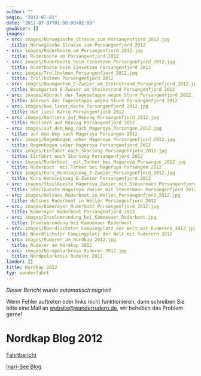 ```yaml
---
author: ""
begin: "2012-07-01"
date: "2012-07-07T01:00:00+02:00"
gewässer: []
images:
- src: images/Norwegische_Strasse_zum_Porsangenfjord_2012.jpg
  title: Norwegische Strasse zum Porsangenfjord 2012
- src: images/Ruderboote_am_Porsangenfjord_2012.jpg
  title: Ruderboote am Porsangenfjord 2012
- src: images/Ruderboote_beim_Einsetzen_Porsangenfjord_2012.jpg
  title: Ruderboote beim Einsetzen Porsangenfjord 2012
- src: images/Trollholmen_Porsangenfjord_2012.jpg
  title: Trollholmen Porsangenfjord 2012
- src: images/Baumgarten_E-Zweier_am_Steinstrand_Porsangenfjord_2012.jpg
  title: Baumgarten E-Zweier am Steinstrand Porsangenfjord 2012
- src: images/Abbruch_der_Tagesetappe_wegen_Sturm_Porsangenfjord_2012.jpg
  title: Abbruch der Tagesetappe wegen Sturm Porsangenfjord 2012
- src: images/Uwe_liest_Karte_Porsangenfjord_2012.jpg
  title: Uwe liest Karte Porsangenfjord 2012
- src: images/Rentiere_auf_Repvag_Porsangenfjord_2012.jpg
  title: Rentiere auf Repvag Porsangenfjord 2012
- src: images/auf_dem_Weg_nach_Mageroya_Porsangen_2012.jpg
  title: auf dem Weg nach Mageroya Porsangen 2012
- src: images/Regenbogen_ueber_Mageroya_Porsangenfjord_2012.jpg
  title: Regenbogen ueber Mageroya Porsangenfjord 2012
- src: images/Einfahrt_nach_Skarsvag_Porsangenfjord_2012.jpg
  title: Einfahrt nach Skarsvag Porsangenfjord 2012
- src: images/Ruderboot__mit_Tanker_bei_Mageroya_Porsangen_2012.jpg
  title: Ruderboot  mit Tanker bei Mageroya Porsangen 2012
- src: images/Kurs_Honningsvag_E-Zweier_Porsangenfjord_2012.jpg
  title: Kurs Honningsvag E-Zweier Porsangenfjord 2012
- src: images/Steilkueste_Mageroya_Zweier_mit_Steuermann_Porsangenfjord_2012.jpg
  title: Steilkueste Mageroya Zweier mit Steuermann Porsangenfjord 2012
- src: images/Helsnes_Ruderboot_in_Wellen_Porsangenfjord_2012.jpg
  title: Helsnes Ruderboot in Wellen Porsangenfjord 2012
- src: images/Kameroyer_Ruderboot_Porsangenfjord_2012.jpg
  title: Kameroyer Ruderboot Porsangenfjord 2012
- src: images/Inselumrundung_bei_Kamoevaer_Ruderboot.jpg
  title: Inselumrundung bei Kamoevaer Ruderboot
- src: images/Noerdlichster_Campingplatz_der_Welt_mit_Ruderern_2012.jpg
  title: Noerdlichster Campingplatz der Welt mit Ruderern 2012
- src: images/Ruderer_am_Nordkap_2012.jpg
  title: Ruderer am Nordkap 2012
- src: images/Nordpolarkreis_Ruderer_2012.jpg
  title: Nordpolarkreis Ruderer 2012
länder: []
title: Nordkap 2012
typ: wanderfahrt
---
```



*Dieser Bericht wurde automatisch migriert*

Wenn Fehler auftreten oder links nicht funktionieren, dann schreiben Sie bitte eine Mail an website@wanderrudern.de, wir beheben das Problem gerne!



# Nordkap Blog 2012


[Fahrtbericht](/berichte/2012/nordkap_2012)

[Inari-See Blog](/berichte/2012/finnland_inari_blog_2012)